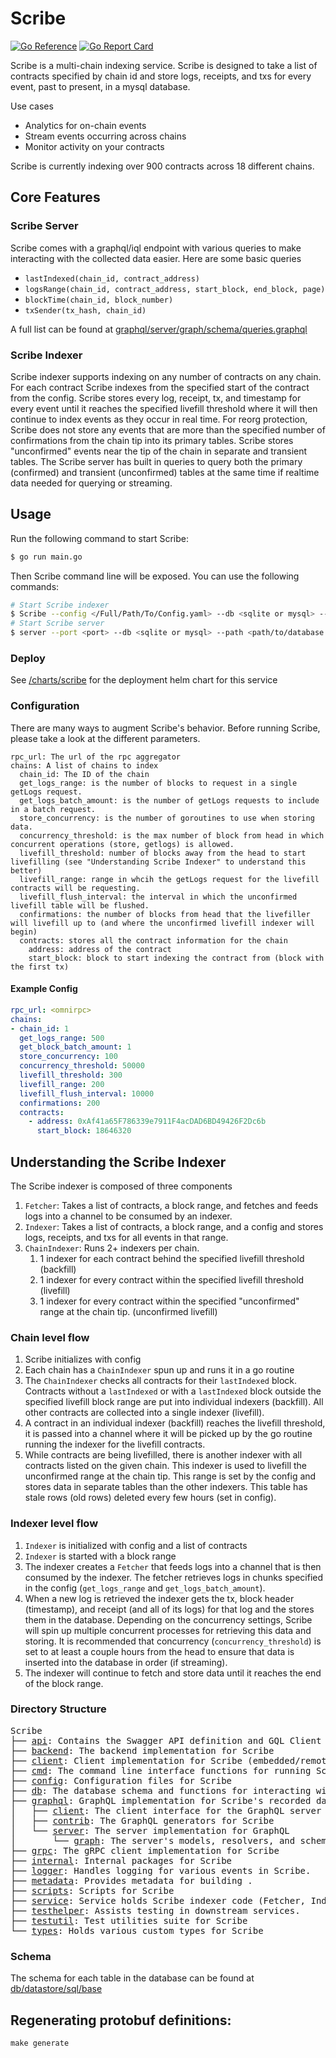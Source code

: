 # Scribe
[![Go Reference](https://pkg.go.dev/badge/github.com/synapsecns/sanguine/services/scribe.svg)](https://pkg.go.dev/github.com/synapsecns/sanguine/services/scribe)
[![Go Report Card](https://goreportcard.com/badge/github.com/synapsecns/sanguine/services/scribe)](https://goreportcard.com/report/github.com/synapsecns/sanguine/services/scribe)

Scribe is a multi-chain indexing service. Scribe is designed to take a list of contracts specified by chain id and store logs, receipts, and txs for every event, past to present, in a mysql database.

Use cases
- Analytics for on-chain events
- Stream events occurring across chains
- Monitor activity on your contracts


Scribe is currently indexing over 900 contracts across 18 different chains.



## Core Features
### Scribe Server
Scribe comes with a graphql/iql endpoint with various queries to make interacting with the collected data easier. Here are some basic queries
- `lastIndexed(chain_id, contract_address)`
- `logsRange(chain_id, contract_address, start_block, end_block, page)`
- `blockTime(chain_id, block_number)`
- `txSender(tx_hash, chain_id)`


A full list can be found at <a href="./graphql/server/graph/schema/queries.graphql">graphql/server/graph/schema/queries.graphql</a>


### Scribe Indexer
Scribe indexer supports indexing on any number of contracts on any chain. For each contract Scribe indexes from the
specified start of the contract from the config. Scribe stores every log, receipt, tx, and timestamp for every event until
it reaches the specified livefill threshold where it will then continue to index events as they occur in real time.
For reorg protection, Scribe does not store any events that are more than the specified number of confirmations from the chain tip
into its primary tables. Scribe stores "unconfirmed" events near the tip of the chain in separate and transient tables.
The Scribe server has built in queries to query both the primary (confirmed) and transient (unconfirmed) tables at the same time if
realtime data needed for querying or streaming.


## Usage

Run the following command to start Scribe:

```bash
$ go run main.go
```
Then Scribe command line will be exposed. You can use the following commands:

```bash
# Start Scribe indexer
$ Scribe --config </Full/Path/To/Config.yaml> --db <sqlite or mysql> --path <path/to/database or database url>
# Start Scribe server
$ server --port <port> --db <sqlite or mysql> --path <path/to/database or database url>
```

### Deploy
See <a href="../../charts/scribe">/charts/scribe</a> for the deployment helm chart for this service

### Configuration
There are many ways to augment Scribe's behavior. Before running Scribe, please take a look at the different parameters.
```
rpc_url: The url of the rpc aggregator
chains: A list of chains to index
  chain_id: The ID of the chain
  get_logs_range: is the number of blocks to request in a single getLogs request.
  get_logs_batch_amount: is the number of getLogs requests to include in a batch request.
  store_concurrency: is the number of goroutines to use when storing data.
  concurrency_threshold: is the max number of block from head in which concurrent operations (store, getlogs) is allowed.
  livefill_threshold: number of blocks away from the head to start livefilling (see "Understanding Scribe Indexer" to understand this better)
  livefill_range: range in whcih the getLogs request for the livefill contracts will be requesting.
  livefill_flush_interval: the interval in which the unconfirmed livefill table will be flushed.
  confirmations: the number of blocks from head that the livefiller will livefill up to (and where the unconfirmed livefill indexer will begin)
  contracts: stores all the contract information for the chain
    address: address of the contract
    start_block: block to start indexing the contract from (block with the first tx)
```


#### Example Config
```yaml
rpc_url: <omnirpc>
chains:
- chain_id: 1
  get_logs_range: 500
  get_block_batch_amount: 1
  store_concurrency: 100
  concurrency_threshold: 50000
  livefill_threshold: 300
  livefill_range: 200
  livefill_flush_interval: 10000
  confirmations: 200
  contracts:
    - address: 0xAf41a65F786339e7911F4acDAD6BD49426F2Dc6b
      start_block: 18646320
```



## Understanding the Scribe Indexer
The Scribe indexer is composed of three components
1. `Fetcher`: Takes a list of contracts, a block range, and fetches and feeds logs into a channel to be consumed by an indexer.
2. `Indexer`: Takes a list of contracts, a block range, and a config and stores logs, receipts, and txs for all events in that range.
3. `ChainIndexer`: Runs 2+ indexers per chain.
   1. 1 indexer for each contract behind the specified livefill threshold (backfill)
   2. 1 indexer for every contract within the specified livefill threshold (livefill)
   3. 1 indexer for every contract within the specified "unconfirmed" range at the chain tip. (unconfirmed livefill)


### Chain level flow
1. Scribe initializes with config
2. Each chain has a `ChainIndexer` spun up and runs it in a go routine
3. The `ChainIndexer` checks all contracts for their `lastIndexed` block. Contracts without a `lastIndexed` or with a `lastIndexed` block outside the
specified livefill block range are put into individual indexers (backfill). All other contracts are collected into a single indexer (livefill).
4. A contract in an individual indexer (backfill) reaches the livefill threshold, it is passed into a channel where it will be picked up by the go routine running the
indexer for the livefill contracts.
5. While contracts are being livefilled, there is another indexer with all contracts listed on the given chain. This indexer is used to livefill the unconfirmed range at the chain tip. This range is set by the config
and stores data in separate tables than the other indexers. This table has stale rows (old rows) deleted every few hours (set in config).


### Indexer level flow
1. `Indexer` is initialized with config and a list of contracts
2. `Indexer` is started with a block range
3. The indexer creates a `Fetcher` that feeds logs into a channel that is then consumed by the indexer. The fetcher retrieves logs in chunks specified in the config
(`get_logs_range` and `get_logs_batch_amount`).
4. When a new log is retrieved the indexer gets the tx, block header (timestamp), and receipt (and all of its logs) for that log and the stores them in the database. Depending on the concurrency
settings, Scribe will spin up multiple concurrent processes for retrieving this data and storing. It is recommended that concurrency (`concurrency_threshold`) is set to at least a couple hours
from the head to ensure that data is inserted into the database in order (if streaming).
5. The indexer will continue to fetch and store data until it reaches the end of the block range.


### Directory Structure

<pre>
Scribe
├── <a href="./api">api</a>: Contains the Swagger API definition and GQL Client tests.
├── <a href="./backend">backend</a>: The backend implementation for Scribe
├── <a href="./client">client</a>: Client implementation for Scribe (embedded/remote)
├── <a href="./cmd">cmd</a>: The command line interface functions for running Scribe and GraphQL server
├── <a href="./config">config</a>: Configuration files for Scribe
├── <a href="./db">db</a>: The database schema and functions for interacting with the database
├── <a href="./graphql">graphql</a>: GraphQL implementation for Scribe's recorded data
│   ├── <a href="./graphql/client">client</a>: The client interface for the GraphQL server
│   ├── <a href="./graphql/contrib">contrib</a>: The GraphQL generators for Scribe
│   └── <a href="./graphql/server">server</a>: The server implementation for GraphQL
│       └── <a href="./graphql/server/graph">graph</a>: The server's models, resolvers, and schemas
├── <a href="./grpc">grpc</a>: The gRPC client implementation for Scribe
├── <a href="./internal">internal</a>: Internal packages for Scribe
├── <a href="./logger">logger</a>: Handles logging for various events in Scribe.
├── <a href="./metadata">metadata</a>: Provides metadata for building .
├── <a href="./scripts">scripts</a>: Scripts for Scribe
├── <a href="./service">service</a>: Service holds Scribe indexer code (Fetcher, Indexer, ChainIndexer)
├── <a href="./testhelper">testhelper</a>: Assists testing in downstream services.
├── <a href="./testutil">testutil</a>: Test utilities suite for Scribe
└── <a href="./types">types</a>: Holds various custom types for Scribe
</pre>



### Schema
The schema for each table in the database can be found at <a href="./db/datastore/sql/base">db/datastore/sql/base</a>

## Regenerating protobuf definitions:

`make generate`




